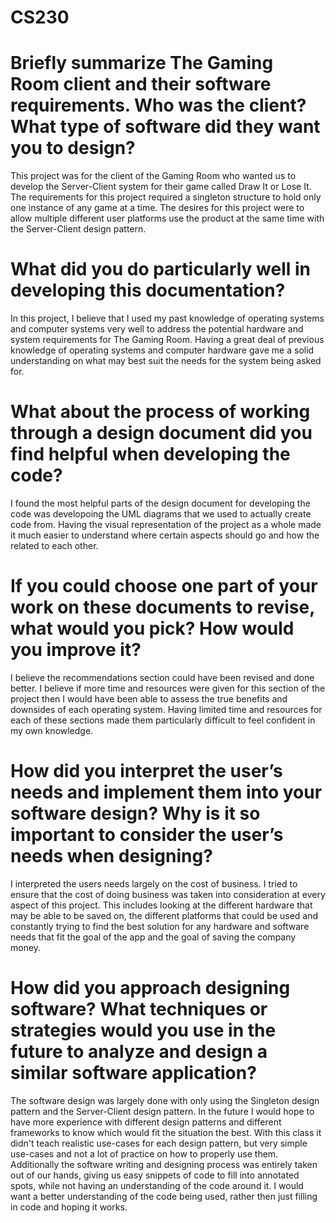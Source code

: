 # CS230


# Briefly summarize The Gaming Room client and their software requirements. Who was the client? What type of software did they want you to design?
This project was for the client of the Gaming Room who wanted us to develop the Server-Client system for their game called Draw It or Lose It. The requirements for this project required a singleton structure to hold only one instance of any game at a time. The desires for this project were to allow multiple different user platforms use the product at the same time with the Server-Client design pattern.

# What did you do particularly well in developing this documentation?
In this project, I believe that I used my past knowledge of operating systems and computer systems very well to address the potential hardware and system requirements for The Gaming Room. Having a great deal of previous knowledge of operating systems and computer hardware gave me a solid understanding on what may best suit the needs for the system being asked for.

# What about the process of working through a design document did you find helpful when developing the code?
I found the most helpful parts of the design document for developing the code was developoing the UML diagrams that we used to actually create code from. Having the visual representation of the project as a whole made it much easier to understand where certain aspects should go and how the related to each other.

# If you could choose one part of your work on these documents to revise, what would you pick? How would you improve it?
I believe the recommendations section could have been revised and done better. I believe if more time and resources were given for this section of the project then I would have been able to assess the true benefits and downsides of each operating system. Having limited time and resources for each of these sections made them particularly difficult to feel confident in my own knowledge.

# How did you interpret the user’s needs and implement them into your software design? Why is it so important to consider the user’s needs when designing?
I interpreted the users needs largely on the cost of business. I tried to ensure that the cost of doing business was taken into consideration at every aspect of this project. This includes looking at the different hardware that may be able to be saved on, the different platforms that could be used and constantly trying to find the best solution for any hardware and software needs that fit the goal of the app and the goal of saving the company money.

# How did you approach designing software? What techniques or strategies would you use in the future to analyze and design a similar software application?
The software design was largely done with only using the Singleton design pattern and the Server-Client design pattern. In the future I would hope to have more experience with different design patterns and different frameworks to know which would fit the situation the best. With this class it didn't teach realistic use-cases for each design pattern, but very simple use-cases and not a lot of practice on how to properly use them. Additionally the software writing and designing process was entirely taken out of our hands, giving us easy snippets of code to fill into annotated spots, while not having an understanding of the code around it. I would want a better understanding of the code being used, rather then just filling in code and hoping it works.
